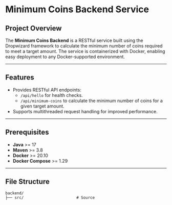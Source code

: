 # Minimum Coins Backend Service

## Project Overview
The **Minimum Coins Backend** is a RESTful service built using the Dropwizard framework to calculate the minimum number of coins required to meet a target amount. The service is containerized with Docker, enabling easy deployment to any Docker-supported environment.

---

## Features
- Provides RESTful API endpoints:
    - `/api/hello` for health checks.
    - `/api/minimum-coins` to calculate the minimum number of coins for a given target amount.
- Supports multithreaded request handling for improved performance.

---

## Prerequisites
- **Java** >= 17
- **Maven** >= 3.8
- **Docker** >= 20.10
- **Docker Compose** >= 1.29

---

## File Structure
```
backend/
├── src/                       # Source